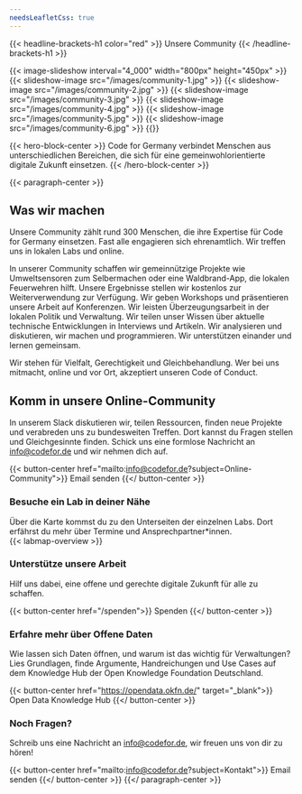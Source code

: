 ```yaml
---
needsLeafletCss: true
---
```

{{< headline-brackets-h1 color="red"  >}}
Unsere Community
{{< /headline-brackets-h1  >}}




<div style="display: flex; justify-content: center">
{{< image-slideshow interval="4_000" width="800px" height="450px" >}}
{{< slideshow-image src="/images/community-1.jpg" >}}
{{< slideshow-image src="/images/community-2.jpg" >}}
{{< slideshow-image src="/images/community-3.jpg" >}}
{{< slideshow-image src="/images/community-4.jpg" >}}
{{< slideshow-image src="/images/community-5.jpg" >}}
{{< slideshow-image src="/images/community-6.jpg" >}}
{{</image-slideshow >}}
</div>

{{< hero-block-center >}}
Code for Germany verbindet Menschen aus unterschiedlichen Bereichen, die sich für eine gemeinwohlorientierte digitale Zukunft einsetzen.
{{< /hero-block-center >}}


{{< paragraph-center  >}}
## Was wir machen

Unsere Community zählt rund 300 Menschen, die ihre Expertise für
Code for Germany einsetzen. Fast alle engagieren sich ehrenamtlich. Wir
treffen uns in lokalen Labs und online.

In unserer Community schaffen wir gemeinnützige Projekte wie
Umweltsensoren zum Selbermachen oder eine Waldbrand-App, die lokalen
Feuerwehren hilft. Unsere Ergebnisse stellen wir kostenlos zur
Weiterverwendung zur Verfügung. Wir geben Workshops und präsentieren
unsere Arbeit auf Konferenzen. Wir leisten Überzeugungsarbeit in
der lokalen Politik und Verwaltung. Wir teilen unser Wissen über
aktuelle technische Entwicklungen in Interviews und Artikeln. Wir
analysieren und diskutieren, wir machen und programmieren. Wir
unterstützen einander und lernen gemeinsam.

Wir stehen für Vielfalt, Gerechtigkeit und Gleichbehandlung. Wer
bei uns mitmacht, online und vor Ort, akzeptiert unseren Code of
Conduct.

<h2 id="mitmachen>Wie du mitmachen kannst</h2>
Du möchtest dich einbringen? Wir freuen uns auf dich!

### Komm in unsere Online-Community

In unserem Slack diskutieren wir, teilen Ressourcen, finden neue
Projekte und verabreden uns zu bundesweiten Treffen. Dort kannst
du Fragen stellen und Gleichgesinnte finden. Schick uns eine formlose
Nachricht an <a href="mailto:info@codefor.de">info@codefor.de</a>
und wir nehmen dich auf.

{{< button-center href="mailto:info@codefor.de?subject=Online-Community">}}
Email senden
{{</ button-center >}}


### Besuche ein Lab in deiner Nähe

Über die Karte kommst du zu den Unterseiten der einzelnen Labs. Dort erfährst du mehr über Termine und Ansprechpartner*innen.\
{{< labmap-overview >}}

### Unterstütze unsere Arbeit

Hilf uns dabei, eine offene und gerechte digitale Zukunft für alle zu schaffen.

{{< button-center href="/spenden">}}
Spenden
{{</ button-center >}}

### Erfahre mehr über Offene Daten
Wie lassen sich Daten öffnen, und warum ist das wichtig für Verwaltungen? Lies Grundlagen, finde Argumente, Handreichungen und Use Cases auf dem Knowledge Hub der Open Knowledge Foundation Deutschland.

{{< button-center href="https://opendata.okfn.de/" target="_blank">}}
Open Data Knowledge Hub
{{</ button-center >}}

### Noch Fragen?

Schreib uns eine Nachricht an info@codefor.de, wir freuen uns von dir zu hören!

{{< button-center href="mailto:info@codefor.de?subject=Kontakt">}}
Email senden
{{</ button-center >}}
{{</ paragraph-center  >}}

